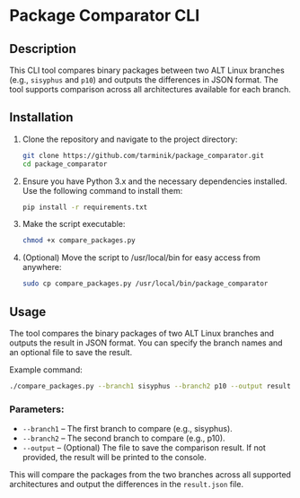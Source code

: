 # Package Comparator CLI

## Description

This CLI tool compares binary packages between two ALT Linux branches (e.g., `sisyphus` and `p10`) and outputs the differences in JSON format. The tool supports comparison across all architectures available for each branch.

## Installation

1. Clone the repository and navigate to the project directory:

   ```bash
   git clone https://github.com/tarminik/package_comparator.git
   cd package_comparator
   ```
2. Ensure you have Python 3.x and the necessary dependencies installed. Use the following command to install them:
   ```bash
   pip install -r requirements.txt
   ```
   
3. Make the script executable:
   ```bash
   chmod +x compare_packages.py
   ```

4. (Optional) Move the script to /usr/local/bin for easy access from anywhere:
   ```bash
   sudo cp compare_packages.py /usr/local/bin/package_comparator
   ```
   
## Usage

The tool compares the binary packages of two ALT Linux branches and outputs the result in JSON format. You can specify the branch names and an optional file to save the result.

Example command:
```bash
./compare_packages.py --branch1 sisyphus --branch2 p10 --output result.json
```

### Parameters:
 - ```--branch1``` – The first branch to compare (e.g., sisyphus).
 - ```--branch2``` – The second branch to compare (e.g., p10).
 - ```--output``` – (Optional) The file to save the comparison result. If not provided, the result will be printed to the console.

This will compare the packages from the two branches across all supported architectures and output the differences in the `result.json` file.